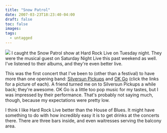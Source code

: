 ```yaml
---
title: "Snow Patrol"
date: 2007-03-23T18:23:40-04:00
draft: false
toc: false
images:
tags:
  - untagged
---
```

[![][1]](http://www.home.loudermilk.org/gallery/misc/aar) I caught the Snow Patrol show at Hard Rock Live on Tuesday night. They were the musical guest on Saturday Night Live this past weekend as well. I've listened to their albums, and they're even better live.



This was the first concert that I've been to (other than a festival) to have more than one opening band: [Silversun Pickups](http://www.home.loudermilk.org/gallery/misc/aat) and [OK Go](http://www.home.loudermilk.org/gallery/misc/aas) (click the links for a picture of each). A friend turned me on to Silversun Pickups a while back; they're awesome. OK Go is a little too pop music for my tastes, but I was impressed by their performance. That's probably not saying much, though, because my expectations were pretty low.



I think I like Hard Rock Live better than the House of Blues. It might have something to do with how incredibly easy it is to get drinks at the concerts there. There are three bars inside, and even waitresses serving the balcony area.

  [1]: https://imgprx.livejournal.net/88d8c8f6560d25ee1cf31f5df052500b4053f810/kp6dxsd8Euxi3iGxAqucft35YvCvhev5U-ltF4Oxa0kNa3DAO8ak5yGEUpCfErw0h6QEJSkOlKKEqeOlbzpm_lr_GFbjfI8cEC2gAa0RYC4
